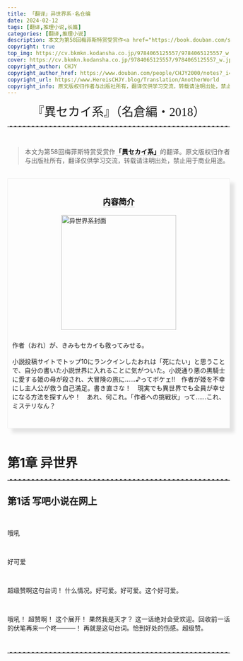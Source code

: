 ```yaml
---
title: 「翻译」异世界系·名仓编
date: 2024-02-12
tags: [翻译,推理小说,长篇]
categories: [翻译,推理小说]
description: 本文为第58回梅菲斯特赏受赏作<a href="https://book.douban.com/subject/30257831/"><b>「異セカイ系」</b></a>的翻译。翻译仅供学习交流，禁止用于商业用途。
copyright: true
top_img: https://cv.bkmkn.kodansha.co.jp/9784065125557/9784065125557_w.jpg
cover: https://cv.bkmkn.kodansha.co.jp/9784065125557/9784065125557_w.jpg
copyright_author: CHJY
copyright_author_href: https://www.douban.com/people/CHJY2000/notes?_i=2247840rKyl-MY
copyright_url: https://www.HereisCHJY.blog/Translation/AnotherWorld
copyright_info: 原文版权归作者与出版社所有，翻译仅供学习交流，转载请注明出处，禁止用于商业用途。
---
```


<html>
    <head>
        <style>
            @import url('https://fonts.googleapis.com/css2?family=Ma+Shan+Zheng&family=Shippori+Mincho+B1:wght@600&display=swap');
            p {
                text-align:justify;
            }
            b {
                color: Black;
            }
            p a {
                text-decoration: none;
                text-decoration-line: none;
                text-decoration-color: none;
                text-decoration-style: none;
                border-bottom: 2px solid #e3e3e3;
            }
            .pextra {
                font-family: "STSong";
                color: Black;
                text-align:justify;
            }
            .pextra2 {
                color: Black;
                text-align:justify;
                padding-left: 30px;
            }
            CENTER {
                font-size: 27PX;
                font-style: bold;
                font-family: 'Shippori Mincho B1', serif;
            }
            hr {
                border: none; /* 移除默认的边框样式 */
                border-top: 2.5px dashed #E3E3E3; /* 设置上边框为1像素的虚线，颜色为黑色 */
            }
            .hhr {
                border: none; /* 移除默认的边框样式 */
                border-bottom: 2.5px dotted rgba(230, 230, 230,.9); /* 设置上边框为1像素的虚线，颜色为黑色 */
            }
            .centera{
                font-size: 22PX;
                text-align: center;
                font-weight: bold;
            }
            .containerab {
                display: flex;
                flex-direction: column;
                align-items: center;
                justify-content: space-between;
                width: AUTO;
                background-color: transparent;
             }
            .centerab{
                font-size: 16PX;
                writing-mode: vertical-rl;
                display: flex;        
                justify-content: center;
                align-items: center;
                font-family: 'STKaiti', serif;
                font-weight: bold;
            }
            .bg-grid {
                position: relative;
                height: auto;
                padding: 10px;
                padding-top: 30px;
                padding-left: 30px;
                padding-right: 30px;
                background-color: hsla(60, 100%, 95%, 0.2);
                background-image: linear-gradient(#FFF9D4 1px, transparent 0), linear-gradient(90deg, #FFFFFF 1px, transparent 0);
                background-size: 21px 21px, 21px 21px;
                background-position: center;
                font-family: 'Ma Shan Zheng';
                font-size:18PX;
                border: .0px solid rgba(0, 0, 0,.05);
                box-sizing: border-box;
                box-shadow: 10px 10px 7.5px rgba(0, 0, 0,.1);
                text-align:justify;
            }
            .bg-grid:before {
                top: 0;
                width: 10px;
            }
            .bg-grid:after {
                top: 26px;
                width: 28px;
                border-radius: 50%;
            }
            .bg-blank {
                position: relative;
                height: auto;
                padding: 10px;
                padding-top: 20px;
                padding-left: 30px;
                padding-right: 30px;
                background-color: white;
                background-image: white;
                background-size: 21px 21px, 21px 21px;
                background-position: center;
                font-family: 'Ma Shan Zheng', cursive;
                font-size:18px;
                border: .25px solid rgba(0, 0, 0,.05);
                box-sizing: border-box;
                box-shadow: 10px 10px 15px rgba(0, 0, 0,.1);
                text-align:justify;
            }
            .bg-blank:before {
                top: 0;
                width: 30px;
            }
            .bg-blank:after {
                top: 26px;
                width: 50px;
                border-radius: 50%;
            }
            .dots {
                background-image: radial-gradient(.15em .15em at center center,black,black 50%,transparent);
                background-position: bottom right;
                background-repeat: repeat-x; 
                background-size: 1em 0.3em;
                padding-bottom: .4em; 
            }
            .container {
                display: flex;
                flex-direction: column;
                align-items: center;
                justify-content: space-between;
                width: AUTO;
                background-color: transparent;
                border: .01px solid rgba(0, 0, 0,.05);
                box-sizing: border-box;
                box-shadow: 10px 10px 7.5px rgba(0, 0, 0,.1);
                padding-bottom:0px;
                padding-top:15px;
             }
            .content {
                display: flex;
            }
            .image {
                flex: 0.4;
                display: flex;
                align-items: center;
                justify-content: space-between;
                margin-left: 15px;
                margin-right: 15px;
                margin-top: -12px;
            }
            .text {
                flex: 1.2;
                padding: 10px;
                margin-right: 20px;
                text-align:justify;
            }
            .title {
                order:-1;
                display: flex;
                MARGIN-TOP:5PX;
                justify-content: space-between;
                align-items: center;
                text-align: center;
                font-size: 18px; 
            }
            @media screen and (max-width: 1200px) {
                .content {
                    flex-direction: column;
                    align-items: center;
                    justify-content: flex-start;
                }
                .image {
                    order:1;
                    flex:1;
                    margin: 0;
                }
                .text {
                    order:2;
                    flex:1;
                    margin: 0;
                }
            }
        </style>
    </head>
<body>


<center> 『異セカイ系』（名倉編・2018）</center>

<HR>

<BR>

> 本文为第58回梅菲斯特赏受赏作<a href="https://book.douban.com/subject/30257831/"><b>「異セカイ系」</b></a>的翻译。原文版权归作者与出版社所有，翻译仅供学习交流，转载请注明出处，禁止用于商业用途。

<BR>

<div class="container">
    <div class="title">
        <P><a href="https://book.douban.com/subject/30257831/"><b>内容简介</b></a></P>
    </div>
    <div class="content">
        <div class="image">
            <img src="https://cv.bkmkn.kodansha.co.jp/9784065125557/9784065125557_w.jpg" height=260px alt="异世界系封面">
        </div>
        <div class="text">
            <p>作者（おれ）が、きみもセカイも救ってみせる。
            <br><br> 小説投稿サイトでトップ10にランクインしたおれは「死にたい」と思うことで、自分の書いた小説世界に入れることに気がついた。小説通り悪の黒騎士に愛する姫の母が殺され、大冒険の旅に……♪ってボケェ!!　作者が姫を不幸にし主人公が救う自己満足。書き直さな！　現実でも異世界でも全員が幸せになる方法を探すんや！　あれ、何これ。「作者への挑戦状」って……これ、ミステリなん？</p>
            <br>
        </div>
    </div>
</div>


<BR>

# 第1章 异世界

<HR>

## 第1话 写吧小说在网上

<br>

哦吼

<br>

好可爱

<br>

超级赞啊这句台词！ 什么情况。好可爱。好可爱。这个好可爱。

<br>

哦吼！ 超赞啊！ 这个展开！ 果然我是天才？ 这一话绝对会受欢迎。回收前一话的伏笔再来一个咚———！ 再就是这句台词。恰到好处的伤感。超级赞。

<br>

<HR>
